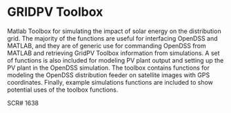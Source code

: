 # GRIDPV Toolbox

Matlab Toolbox for simulating the impact of solar energy on the distribution grid. The majority of the functions are useful for interfacing OpenDSS and MATLAB, and they are of generic use for commanding OpenDSS from MATLAB and retrieving GridPV Toolbox information from simulations. A set of functions is also included for modeling PV plant output and setting up the PV plant in the OpenDSS simulation. The toolbox contains functions for modeling the OpenDSS distribution feeder on satellite images with GPS coordinates. Finally, example simulations functions are included to show potential uses of the toolbox functions.

SCR# 1638
